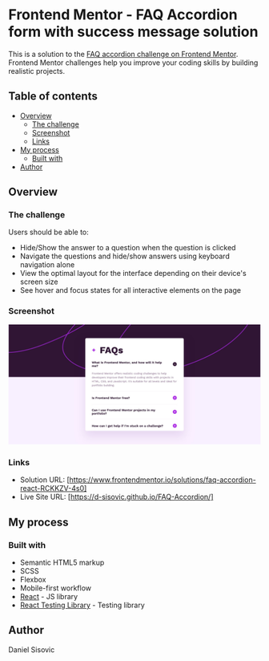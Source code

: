 # Frontend Mentor - FAQ Accordion form with success message solution

This is a solution to the [FAQ accordion challenge on Frontend Mentor](https://www.frontendmentor.io/challenges/faq-accordion-wyfFdeBwBz). Frontend Mentor challenges help you improve your coding skills by building realistic projects. 

## Table of contents

- [Overview](#overview)
  - [The challenge](#the-challenge)
  - [Screenshot](#screenshot)
  - [Links](#links)
- [My process](#my-process)
  - [Built with](#built-with)
- [Author](#author)

## Overview

### The challenge

Users should be able to:

- Hide/Show the answer to a question when the question is clicked
- Navigate the questions and hide/show answers using keyboard navigation alone
- View the optimal layout for the interface depending on their device's screen size
- See hover and focus states for all interactive elements on the page

### Screenshot

![](./screenshot.jpg)

### Links

- Solution URL: [https://www.frontendmentor.io/solutions/faq-accordion-react-RCKKZV-4s0]
- Live Site URL: [https://d-sisovic.github.io/FAQ-Accordion/]

## My process

### Built with

- Semantic HTML5 markup
- SCSS
- Flexbox
- Mobile-first workflow
- [React](https://reactjs.org/) - JS library
- [React Testing Library](https://testing-library.com/docs/react-testing-library/intro/) - Testing library

## Author

Daniel Sisovic
